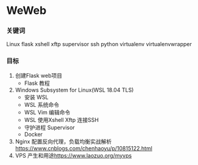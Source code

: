 # WeWeb 
### 关键词
Linux flask xshell xftp supervisor ssh python virtualenv virtualenvwrapper
### 目标
1. 创建Flask web项目
   * Flask 教程
1. Windows Subsystem for Linux(WSL 18.04 TLS)
   * 安装 WSL
   * WSL 系统命令
   * WSL Vim 编辑命令
   * WSL 使用Xshell Xftp 连接SSH
   * 守护进程 Supervisor
   * Docker
1. Nginx 配置反向代理，负载均衡实战解析 <https://www.cnblogs.com/chenhaoyu/p/10815122.html>
1. VPS 产生和用途<https://www.laozuo.org/myvps>